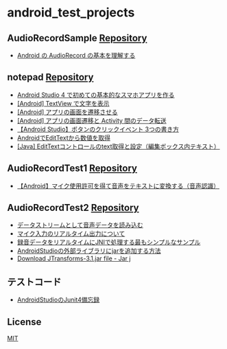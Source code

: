 # android_test_projects

## AudioRecordSample [Repository](https://github.com/Nave-wata/android_test_projects/tree/main/AudioRecordSample)

- [Android の AudioRecord の基本を理解する](https://qiita.com/ino-shin/items/214dba25f49fa098402f)

## notepad [Repository](https://github.com/Nave-wata/android_test_projects/tree/main/notepad)

- [Android Studio 4 で初めての基本的なスマホアプリを作る](https://b-risk.jp/blog/2021/02/androidstudio4/#i-2)
- [[Android] TextView で文字を表示](https://akira-watson.com/android/textview.html)
- [[Android] アプリの画面を遷移させる](https://akira-watson.com/android/activity-1.html)
- [[Android] アプリの画面遷移と Activity 間のデータ転送](https://akira-watson.com/android/activity-2.html)
- [【Android Studio】ボタンのクリックイベント 3つの書き方](https://codeforfun.jp/android-studio-how-to-set-button-click-event/)
- [AndroidでEditTextから数値を取得](https://androidkaihatu.blog.fc2.com/blog-entry-45.html)
- [[Java] EditTextコントロールのtext取得と設定（編集ボックス内テキスト）](https://www.ipentec.com/document/android-edittext-get-set-text)

## AudioRecordTest1 [Repository](https://github.com/Nave-wata/android_test_projects/tree/main/AudioRecordTest1)

- [【Android】マイク使用許可を得て音声をテキストに変換する（音声認識）](https://www.servernote.net/article.cgi?id=android-voice-to-text)

## AudioRecordTest2 [Repository](https://github.com/Nave-wata/android_test_projects/tree/main/AudioRecordTest2)

- [データストリームとして音声データを読み込む](https://seesaawiki.jp/w/moonlight_aska/d/%A5%C7%A1%BC%A5%BF%A5%B9%A5%C8%A5%EA%A1%BC%A5%E0%A4%C8%A4%B7%A4%C6%B2%BB%C0%BC%A5%C7%A1%BC%A5%BF%A4%F2%C6%C9%A4%DF%B9%FE%A4%E0)
- [マイク入力のリアルタイム出力について](https://groups.google.com/g/android-group-japan/c/cd9Ci-BgQPs?pli=1)
- [録音データをリアルタイムにJNIで処理する最もシンプルなサンプル](https://qiita.com/MJeeeey/items/04beebe490f5cc48b749)
- [AndroidStudioの外部ライブラリにjarを追加する方法](https://www.fixes.pub/program/255065.html)
- [Download JTransforms-3.1.jar file - Jar j](http://www.java2s.com/example/jar/j/download-jtransforms31jar-file.html)

## テストコード

- [AndroidStudioのJunit4備忘録](https://qiita.com/izuki_y/items/d784529c301af2883b85)

## License

[MIT](https://github.com/Nave-wata/android_test_projects/blob/main/LICENSE)
